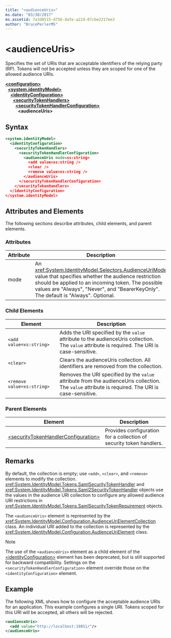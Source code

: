 ```yaml
---
title: "<audienceUris>"
ms.date: "03/30/2017"
ms.assetid: 7a3d8515-d756-4afe-a22d-07cbe2217ee3
author: "BrucePerlerMS"
---
```

# \<audienceUris>
Specifies the set of URIs that are acceptable identifiers of the relying party (RP). Tokens will not be accepted unless they are scoped for one of the allowed audience URIs.  
  
[**\<configuration>**](../configuration-element.md)\
&nbsp;&nbsp;[**\<system.identityModel>**](system-identitymodel.md)\
&nbsp;&nbsp;&nbsp;&nbsp;[**\<identityConfiguration>**](identityconfiguration.md)\
&nbsp;&nbsp;&nbsp;&nbsp;&nbsp;&nbsp;[**\<securityTokenHandlers>**](securitytokenhandlers.md)\
&nbsp;&nbsp;&nbsp;&nbsp;&nbsp;&nbsp;&nbsp;&nbsp;[**\<securityTokenHandlerConfiguration>**](securitytokenhandlerconfiguration.md)\
&nbsp;&nbsp;&nbsp;&nbsp;&nbsp;&nbsp;&nbsp;&nbsp;&nbsp;&nbsp;**\<audienceUris>**  
  
## Syntax  
  
```xml  
<system.identityModel>  
  <identityConfiguration>  
    <securityTokenHandlers>  
      <securityTokenHandlerConfiguration>  
        <audienceUris mode=xs:string>  
          <add value=xs:string />  
          <clear />  
          <remove value=xs:string />  
        </audienceUris>  
      </securityTokenHandlerConfiguration>  
    </securityTokenHandlers>  
  </identityConfiguration>  
</system.identityModel>  
```  
  
## Attributes and Elements  
 The following sections describe attributes, child elements, and parent elements.  
  
### Attributes  
  
|Attribute|Description|  
|---------------|-----------------|  
|mode|An <xref:System.IdentityModel.Selectors.AudienceUriMode> value that specifies whether the audience restriction should be applied to an incoming token. The possible values are "Always", "Never", and "BearerKeyOnly". The default is "Always". Optional.|  
  
### Child Elements  
  
|Element|Description|  
|-------------|-----------------|  
|`<add value=xs:string>`|Adds the URI specified by the `value` attribute to the audienceUris collection. The `value` attribute is required. The URI is case-sensitive.|  
|`<clear>`|Clears the audienceUris collection. All identifiers are removed from the collection.|  
|`<remove value=xs:string>`|Removes the URI specified by the `value` attribute from the audienceUris collection. The `value` attribute is required. The URI is case-sensitive.|  
  
### Parent Elements  
  
|Element|Description|  
|-------------|-----------------|  
|[\<securityTokenHandlerConfiguration>](securitytokenhandlerconfiguration.md)|Provides configuration for a collection of security token handlers.|  
  
## Remarks  
 By default, the collection is empty; use `<add>`, `<clear>`, and `<remove>` elements to modify the collection. <xref:System.IdentityModel.Tokens.SamlSecurityTokenHandler> and <xref:System.IdentityModel.Tokens.Saml2SecurityTokenHandler> objects use the values in the audience URI collection to configure any allowed audience URI restrictions in <xref:System.IdentityModel.Tokens.SamlSecurityTokenRequirement> objects.  
  
 The `<audienceUris>` element is represented by the <xref:System.IdentityModel.Configuration.AudienceUriElementCollection> class. An individual URI added to the collection is represented by the <xref:System.IdentityModel.Configuration.AudienceUriElement> class.  
  
> [!NOTE]
> The use of the `<audienceUris>` element as a child element of the [\<identityConfiguration>](identityconfiguration.md) element has been deprecated, but is still supported for backward compatibility. Settings on the `<securityTokenHandlerConfiguration>` element override those on the `<identityConfiguration>` element.  
  
## Example  
 The following XML shows how to configure the acceptable audience URIs for an application. This example configures a single URI. Tokens scoped for this URI will be accepted, all others will be rejected.  
  
```xml  
<audienceUris>  
  <add value="http://localhost:19851/"/>  
</audienceUris>  
```
